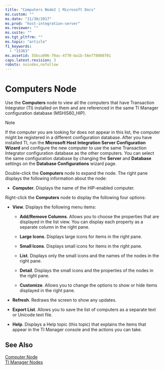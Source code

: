 ```yaml
---
title: "Computers Node2 | Microsoft Docs"
ms.custom: ""
ms.date: "11/30/2017"
ms.prod: "host-integration-server"
ms.reviewer: ""
ms.suite: ""
ms.tgt_pltfrm: ""
ms.topic: "article"
f1_keywords: 
  - "15363"
ms.assetid: 55bca906-70ac-4770-ba1b-56e778080701
caps.latest.revision: 3
robots: noindex,nofollow
---
```

# Computers Node
Use the **Computers** node to view all the computers that have Transaction Integrator (TI) installed on them and are referenced in the same TI Manager configuration database (MSHIS60_HIP).  
  
> [!NOTE]
>  If the computer you are looking for does not appear in this list, the computer might be registered in a different configuration database. After you have installed TI, run the **Microsoft Host Integration Server Configuration Wizard** and configure the new computer to use the same Transaction Integrator configuration database as the other computers. You can select the same configuration database by changing the **Server** and **Database** settings on the **Database Configurations** wizard page.  
  
 Double-click the **Computers** node to expand the node. The right pane displays the following information about the node:  
  
-   **Computer**. Displays the name of the HIP-enabled computer.  
  
 Right-click the **Computers** node to display the following four options:  
  
-   **View**. Displays the following menu items:  
  
    -   **Add/Remove Columns**. Allows you to choose the properties that are displayed in the list view. You can display each property as a separate column in the right pane.  
  
    -   **Large Icons**. Displays large icons for items in the right pane.  
  
    -   **Small Icons**. Displays small icons for items in the right pane.  
  
    -   **List**. Displays only the small icons and the names of the nodes in the right pane.  
  
    -   **Detail**. Displays the small icons and the properties of the nodes in the right pane.  
  
    -   **Customize**. Allows you to change the options to show or hide items displayed in the right pane.  
  
-   **Refresh**. Redraws the screen to show any updates.  
  
-   **Export List**. Allows you to save the list of computers as a separate text or Unicode text file.  
  
-   **Help**. Displays a Help topic (this topic) that explains the items that appear in the TI Manager console and the actions you can take.  
  
## See Also  
 [Computer Node](../core/computer-node1.md)   
 [TI Manager Nodes](../core/ti-manager-nodes2.md)